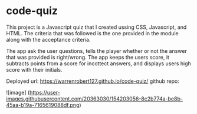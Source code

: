 # code-quiz

This project is a Javascript quiz that I created ussing CSS, Javascript, and HTML. The criteria that was followed is the one provided in the module along with the acceptance criteria.

The app ask the user questions, tells the player whether or not the answer that was provided is right/wrong. The app keeps the users score, it subtracts points from a score for incottect answers, and displays users high score with their initials.

Deployed url: https://warrenrobert127.github.io/code-quiz/
github repo: 

![image]
(https://user-images.githubusercontent.com/20363030/154203056-8c2b774a-be8b-45aa-b19a-7165619088df.png)


